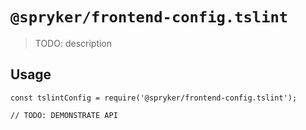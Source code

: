 # `@spryker/frontend-config.tslint`

> TODO: description

## Usage

```
const tslintConfig = require('@spryker/frontend-config.tslint');

// TODO: DEMONSTRATE API
```
